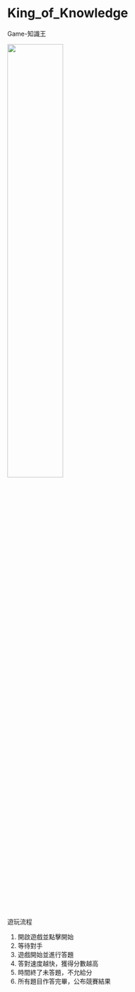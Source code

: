 # King_of_Knowledge
Game-知識王

<img src="https://github.com/XH-Liao/King_of_Knowledge/assets/100434449/ba65fbe5-92e4-4f7a-bdf6-6e73ac5cfcd2" width=50%>


遊玩流程
1. 開啟遊戲並點擊開始
2. 等待對手
3. 遊戲開始並進行答題
4. 答對速度越快，獲得分數越高
5. 時間終了未答題，不允給分
6. 所有題目作答完畢，公布競賽結果
